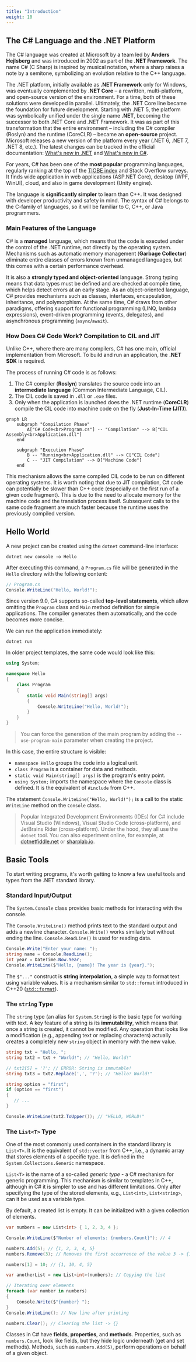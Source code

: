 ```yaml
---
title: "Introduction"
weight: 10
---
```

## The C# Language and the .NET Platform

The C# language was created at Microsoft by a team led by **Anders Hejlsberg** and was introduced in 2002 as part of the **.NET Framework**. The name C# (C Sharp) is inspired by musical notation, where a sharp raises a note by a semitone, symbolizing an evolution relative to the C++ language.

The .NET platform, initially available as **.NET Framework** only for Windows, was eventually complemented by **.NET Core** – a rewritten, multi-platform, and open-source version of the environment. For a time, both of these solutions were developed in parallel. Ultimately, the .NET Core line became the foundation for future development. Starting with .NET 5, the platform was symbolically unified under the single name **.NET**, becoming the successor to both .NET Core and .NET Framework. It was as part of this transformation that the entire environment – including the C# compiler (Roslyn) and the runtime (CoreCLR) – became an **open-source** project. Microsoft releases a new version of the platform every year (.NET 6, .NET 7, .NET 8, etc.). The latest changes can be tracked in the official documentation: [What's new in .NET](https://learn.microsoft.com/en-us/dotnet/core/whats-new/) and [What's new in C#](https://learn.microsoft.com/en-us/dotnet/csharp/whats-new/).

For years, C# has been one of the **most popular** programming languages, regularly ranking at the top of the [TIOBE index](https://www.tiobe.com/tiobe-index/csharp/) and Stack Overflow surveys. It finds wide application in web applications (ASP.NET Core), desktop (WPF, WinUI), cloud, and also in game development (Unity engine).

The language is **significantly simpler** to learn than C++. It was designed with developer productivity and safety in mind. The syntax of C# belongs to the C-family of languages, so it will be familiar to C, C++, or Java programmers.

### Main Features of the Language

C# is a **managed** language, which means that the code is executed under the control of the .NET runtime, not directly by the operating system. Mechanisms such as automatic memory management (**Garbage Collector**) eliminate entire classes of errors known from unmanaged languages, but this comes with a certain performance overhead.

It is also a **strongly typed and object-oriented** language. Strong typing means that data types must be defined and are checked at compile time, which helps detect errors at an early stage. As an object-oriented language, C# provides mechanisms such as classes, interfaces, encapsulation, inheritance, and polymorphism. At the same time, C# draws from other paradigms, offering support for functional programming (LINQ, lambda expressions), event-driven programming (events, delegates), and asynchronous programming (`async`/`await`).

### How Does C# Code Work? Compilation to CIL and JIT

Unlike C++, where there are many compilers, C# has one main, official implementation from Microsoft. To build and run an application, the **.NET SDK** is required.

The process of running C# code is as follows:
1.  The C# compiler (**Roslyn**) translates the source code into an **intermediate language** (Common Intermediate Language, CIL).
2.  The CIL code is saved in `.dll` or `.exe` files.
3.  Only when the application is launched does the .NET runtime (**CoreCLR**) compile the CIL code into machine code on the fly (**Just-In-Time (JIT)**).

```mermaid
graph LR
    subgraph "Compilation Phase"
        A["C# Code<br>Program.cs"] -- "Compilation" --> B["CIL Assembly<br>Application.dll"]
    end

    subgraph "Execution Phase"
        B -- "Running<br>Application.dll" --> C["CIL Code"]
        C -- "JIT Compilation" --> D["Machine Code"]
    end
```

This mechanism allows the same compiled CIL code to be run on different operating systems. It is worth noting that due to JIT compilation, C# code can potentially be slower than C++ code (especially on the first run of a given code fragment). This is due to the need to allocate memory for the machine code and the translation process itself. Subsequent calls to the same code fragment are much faster because the runtime uses the previously compiled version.

## Hello World

A new project can be created using the `dotnet` command-line interface:

```shell
dotnet new console -o Hello
```

After executing this command, a `Program.cs` file will be generated in the `Hello` directory with the following content:

```csharp
// Program.cs
Console.WriteLine("Hello, World!");
```

Since version 9.0, C# supports so-called **top-level statements**, which allow omitting the `Program` class and `Main` method definition for simple applications. The compiler generates them automatically, and the code becomes more concise.

We can run the application immediately:

```shell
dotnet run
```

In older project templates, the same code would look like this:

```csharp
using System;

namespace Hello
{
    class Program
    {
        static void Main(string[] args)
        {
            Console.WriteLine("Hello, World!");
        }
    }
}
```

> You can force the generation of the main program by adding the `--use-program-main` parameter when creating the project.

In this case, the entire structure is visible:
- `namespace Hello` groups the code into a logical unit.
- `class Program` is a container for data and methods.
- `static void Main(string[] args)` is the program's entry point.
- `using System;` imports the namespace where the `Console` class is defined. It is the equivalent of `#include` from C++.

The statement `Console.WriteLine("Hello, World!");` is a call to the static `WriteLine` method on the `Console` class.

> Popular Integrated Development Environments (IDEs) for C# include Visual Studio (Windows), Visual Studio Code (cross-platform), and JetBrains Rider (cross-platform). Under the hood, they all use the `dotnet` tool. You can also experiment online, for example, at [dotnetfiddle.net](https://dotnetfiddle.net/) or [sharplab.io](https://sharplab.io/).

## Basic Tools

To start writing programs, it's worth getting to know a few useful tools and types from the .NET standard library.

### Standard Input/Output

The `System.Console` class provides basic methods for interacting with the console.

The `Console.WriteLine()` method prints text to the standard output and adds a newline character. `Console.Write()` works similarly but without ending the line. `Console.ReadLine()` is used for reading data.

```csharp
Console.Write("Enter your name: ");
string name = Console.ReadLine();
int year = DateTime.Now.Year;
Console.WriteLine($"Hello, {name}! The year is {year}.");
```

The `$"..."` construct is **string interpolation**, a simple way to format text using variable values. It is a mechanism similar to `std::format` introduced in C++20 ([`std::format`](https://en.cppreference.com/w/cpp/utility/format/format)).

### The `string` Type

The `string` type (an alias for `System.String`) is the basic type for working with text. A key feature of a string is its **immutability**, which means that once a string is created, it cannot be modified. Any operation that looks like a modification (e.g., appending text or replacing characters) actually creates a completely new `string` object in memory with the new value.

```csharp
string txt = "Hello, ";
string txt2 = txt + "World!"; // "Hello, World!"

// txt2[5] = '?'; // ERROR: String is immutable!
string txt3 = txt2.Replace(',', '?'); // "Hello? World!"

string option = "first";
if (option == "first")
{
   // ...
}

Console.WriteLine(txt2.ToUpper()); // "HELLO, WORLD!"
```

### The `List<T>` Type

One of the most commonly used containers in the standard library is `List<T>`. It is the equivalent of `std::vector` from C++, i.e., a dynamic array that stores elements of a specific type. It is defined in the `System.Collections.Generic` namespace.

`List<T>` is the name of a so-called _generic type_ - a C# mechanism for generic programming. This mechanism is similar to templates in C++, although in C# it is simpler to use and has different limitations. Only after specifying the type of the stored elements, e.g., `List<int>`, `List<string>`, can it be used as a variable type.

By default, a created list is empty. It can be initialized with a given collection of elements.

```csharp
var numbers = new List<int> { 1, 2, 3, 4 };

Console.WriteLine($"Number of elements: {numbers.Count}"); // 4

numbers.Add(5); // {1, 2, 3, 4, 5}
numbers.Remove(3); // Removes the first occurrence of the value 3 -> {1, 2, 4, 5}

numbers[1] = 10; // {1, 10, 4, 5}

var anotherList = new List<int>(numbers); // Copying the list

// Iterating over elements
foreach (var number in numbers)
{
    Console.Write($"{number} ");
}
Console.WriteLine(); // New line after printing

numbers.Clear(); // Clearing the list -> {}
```

Classes in C# have **fields**, **properties**, and **methods**. Properties, such as `numbers.Count`, look like fields, but they hide logic underneath (get and set methods). Methods, such as `numbers.Add(5)`, perform operations on behalf of a given object.